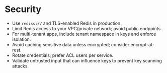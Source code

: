 # Security

- Use `rediss://` and TLS-enabled Redis in production.
- Limit Redis access to your VPC/private network; avoid public endpoints.
- For multi-tenant apps, include tenant namespace in keys and enforce isolation.
- Avoid caching sensitive data unless encrypted; consider encrypt-at-rest.
- Rotate credentials; prefer ACL users per service.
- Validate untrusted input that can influence keys to prevent key scanning attacks.
